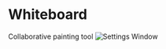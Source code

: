 # Whiteboard
Collaborative painting tool
![Settings Window](https://raw.github.com/elluck91/Whiteboard/master/src/CS151/image.png)

